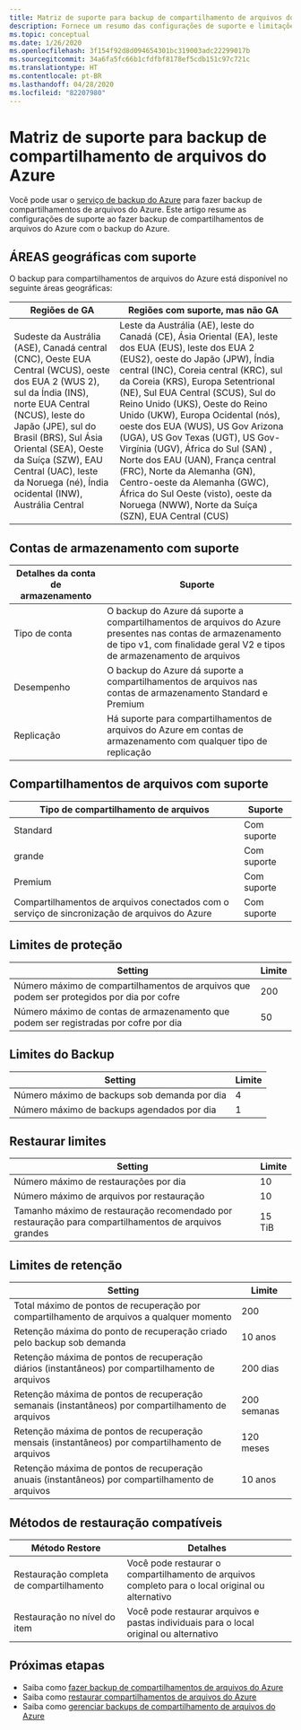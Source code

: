 ```yaml
---
title: Matriz de suporte para backup de compartilhamento de arquivos do Azure
description: Fornece um resumo das configurações de suporte e limitações ao fazer backup de compartilhamentos de arquivos do Azure.
ms.topic: conceptual
ms.date: 1/26/2020
ms.openlocfilehash: 3f154f92d8d094654301bc319003adc22299017b
ms.sourcegitcommit: 34a6fa5fc66b1cfdfbf8178ef5cdb151c97c721c
ms.translationtype: HT
ms.contentlocale: pt-BR
ms.lasthandoff: 04/28/2020
ms.locfileid: "82207980"
---
```

# <a name="support-matrix-for-azure-file-share-backup"></a>Matriz de suporte para backup de compartilhamento de arquivos do Azure

Você pode usar o [serviço de backup do Azure](https://docs.microsoft.com/azure/backup/backup-overview) para fazer backup de compartilhamentos de arquivos do Azure. Este artigo resume as configurações de suporte ao fazer backup de compartilhamentos de arquivos do Azure com o backup do Azure.

## <a name="supported-geos"></a>ÁREAS geográficas com suporte

O backup para compartilhamentos de arquivos do Azure está disponível no seguinte áreas geográficas:

| Regiões de GA | Regiões com suporte, mas não GA                                                      |
| ------------------------------------------------------------ | ------------------------------------------------------------ |
| Sudeste da Austrália (ASE), Canadá central (CNC), Oeste EUA Central (WCUS), oeste dos EUA 2 (WUS 2), sul da Índia (INS), norte EUA Central (NCUS), leste do Japão (JPE), sul do Brasil (BRS), Sul Ásia Oriental (SEA), Oeste da Suíça (SZW), EAU Central (UAC), leste da Noruega (né), Índia ocidental (INW), Austrália Central                                                  |Leste da Austrália (AE), leste do Canadá (CE), Ásia Oriental (EA), leste dos EUA (EUS), leste dos EUA 2 (EUS2), oeste do Japão (JPW), Índia central (INC), Coreia central (KRC), sul da Coreia (KRS), Europa Setentrional (NE), Sul EUA Central (SCUS), Sul do Reino Unido (UKS), Oeste do Reino Unido (UKW), Europa Ocidental (nós), oeste dos EUA (WUS), US Gov Arizona (UGA), US Gov Texas (UGT), US Gov-Virgínia (UGV), África do Sul (SAN) , Norte dos EAU (UAN), França central (FRC), Norte da Alemanha (GN), Centro-oeste da Alemanha (GWC), África do Sul Oeste (visto), oeste da Noruega (NWW), Norte da Suíça (SZN), EUA Central (CUS)           |

## <a name="supported-storage-accounts"></a>Contas de armazenamento com suporte

| Detalhes da conta de armazenamento | Suporte                                                      |
| ------------------------ | ------------------------------------------------------------ |
| Tipo de conta            | O backup do Azure dá suporte a compartilhamentos de arquivos do Azure presentes nas contas de armazenamento de tipo v1, com finalidade geral V2 e tipos de armazenamento de arquivos |
| Desempenho              | O backup do Azure dá suporte a compartilhamentos de arquivos nas contas de armazenamento Standard e Premium |
| Replicação              | Há suporte para compartilhamentos de arquivos do Azure em contas de armazenamento com qualquer tipo de replicação |

## <a name="supported-file-shares"></a>Compartilhamentos de arquivos com suporte

| Tipo de compartilhamento de arquivos                                   | Suporte   |
| -------------------------------------------------- | --------- |
| Standard                                           | Com suporte |
| grande                                              | Com suporte |
| Premium                                            | Com suporte |
| Compartilhamentos de arquivos conectados com o serviço de sincronização de arquivos do Azure | Com suporte |

## <a name="protection-limits"></a>Limites de proteção

| Setting                                                      | Limite |
| ------------------------------------------------------------ | ----- |
| Número máximo de compartilhamentos de arquivos que podem ser protegidos por dia por cofre | 200   |
| Número máximo de contas de armazenamento que podem ser registradas por cofre por dia | 50    |

## <a name="backup-limits"></a>Limites do Backup

| Setting                                      | Limite |
| -------------------------------------------- | ----- |
| Número máximo de backups sob demanda por dia | 4     |
| Número máximo de backups agendados por dia | 1     |

## <a name="restore-limits"></a>Restaurar limites

| Setting                                                      | Limite   |
| ------------------------------------------------------------ | ------- |
| Número máximo de restaurações por dia                           | 10      |
| Número máximo de arquivos por restauração                         | 10      |
| Tamanho máximo de restauração recomendado por restauração para compartilhamentos de arquivos grandes | 15 TiB |

## <a name="retention-limits"></a>Limites de retenção

| Setting                                                      | Limite    |
| ------------------------------------------------------------ | -------- |
| Total máximo de pontos de recuperação por compartilhamento de arquivos a qualquer momento | 200      |
| Retenção máxima do ponto de recuperação criado pelo backup sob demanda | 10 anos |
| Retenção máxima de pontos de recuperação diários (instantâneos) por compartilhamento de arquivos| 200 dias |
| Retenção máxima de pontos de recuperação semanais (instantâneos) por compartilhamento de arquivos | 200 semanas |
| Retenção máxima de pontos de recuperação mensais (instantâneos) por compartilhamento de arquivos | 120 meses |
| Retenção máxima de pontos de recuperação anuais (instantâneos) por compartilhamento de arquivos | 10 anos |

## <a name="supported-restore-methods"></a>Métodos de restauração compatíveis

| Método Restore     | Detalhes                                                      |
| ------------------ | ------------------------------------------------------------ |
| Restauração completa de compartilhamento | Você pode restaurar o compartilhamento de arquivos completo para o local original ou alternativo |
| Restauração no nível do item | Você pode restaurar arquivos e pastas individuais para o local original ou alternativo |

## <a name="next-steps"></a>Próximas etapas

* Saiba como [fazer backup de compartilhamentos de arquivos do Azure](backup-afs.md)
* Saiba como [restaurar compartilhamentos de arquivos do Azure](restore-afs.md)
* Saiba como [gerenciar backups de compartilhamento de arquivos do Azure](manage-afs-backup.md)
